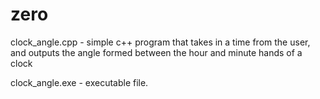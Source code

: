 # zero
clock_angle.cpp - simple c++ program that takes in a time from the user, and outputs the angle formed between the hour and minute hands of a clock

clock_angle.exe - executable file.
